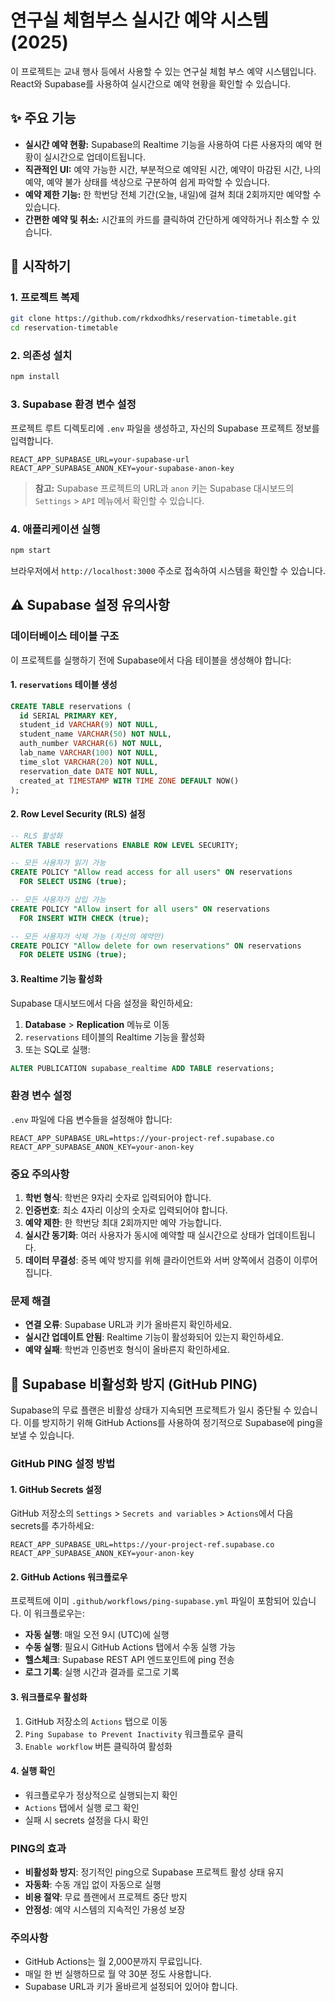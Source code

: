 # 연구실 체험부스 실시간 예약 시스템 (2025)

이 프로젝트는 교내 행사 등에서 사용할 수 있는 연구실 체험 부스 예약 시스템입니다. React와 Supabase를 사용하여 실시간으로 예약 현황을 확인할 수 있습니다.

## ✨ 주요 기능

-   **실시간 예약 현황:** Supabase의 Realtime 기능을 사용하여 다른 사용자의 예약 현황이 실시간으로 업데이트됩니다.
-   **직관적인 UI:** 예약 가능한 시간, 부분적으로 예약된 시간, 예약이 마감된 시간, 나의 예약, 예약 불가 상태를 색상으로 구분하여 쉽게 파악할 수 있습니다.
-   **예약 제한 기능:** 한 학번당 전체 기간(오늘, 내일)에 걸쳐 최대 2회까지만 예약할 수 있습니다.
-   **간편한 예약 및 취소:** 시간표의 카드를 클릭하여 간단하게 예약하거나 취소할 수 있습니다.

## 🚀 시작하기

### 1. 프로젝트 복제

```bash
git clone https://github.com/rkdxodhks/reservation-timetable.git
cd reservation-timetable
```

### 2. 의존성 설치

```bash
npm install
```

### 3. Supabase 환경 변수 설정

프로젝트 루트 디렉토리에 `.env` 파일을 생성하고, 자신의 Supabase 프로젝트 정보를 입력합니다.

```
REACT_APP_SUPABASE_URL=your-supabase-url
REACT_APP_SUPABASE_ANON_KEY=your-supabase-anon-key
```

> **참고:** Supabase 프로젝트의 URL과 `anon` 키는 Supabase 대시보드의 `Settings` > `API` 메뉴에서 확인할 수 있습니다.

### 4. 애플리케이션 실행

```bash
npm start
```

브라우저에서 `http://localhost:3000` 주소로 접속하여 시스템을 확인할 수 있습니다.

## ⚠️ Supabase 설정 유의사항

### 데이터베이스 테이블 구조

이 프로젝트를 실행하기 전에 Supabase에서 다음 테이블을 생성해야 합니다:

#### 1. `reservations` 테이블 생성

```sql
CREATE TABLE reservations (
  id SERIAL PRIMARY KEY,
  student_id VARCHAR(9) NOT NULL,
  student_name VARCHAR(50) NOT NULL,
  auth_number VARCHAR(6) NOT NULL,
  lab_name VARCHAR(100) NOT NULL,
  time_slot VARCHAR(20) NOT NULL,
  reservation_date DATE NOT NULL,
  created_at TIMESTAMP WITH TIME ZONE DEFAULT NOW()
);
```

#### 2. Row Level Security (RLS) 설정

```sql
-- RLS 활성화
ALTER TABLE reservations ENABLE ROW LEVEL SECURITY;

-- 모든 사용자가 읽기 가능
CREATE POLICY "Allow read access for all users" ON reservations
  FOR SELECT USING (true);

-- 모든 사용자가 삽입 가능
CREATE POLICY "Allow insert for all users" ON reservations
  FOR INSERT WITH CHECK (true);

-- 모든 사용자가 삭제 가능 (자신의 예약만)
CREATE POLICY "Allow delete for own reservations" ON reservations
  FOR DELETE USING (true);
```

#### 3. Realtime 기능 활성화

Supabase 대시보드에서 다음 설정을 확인하세요:

1. **Database** > **Replication** 메뉴로 이동
2. `reservations` 테이블의 Realtime 기능을 활성화
3. 또는 SQL로 실행:

```sql
ALTER PUBLICATION supabase_realtime ADD TABLE reservations;
```

### 환경 변수 설정

`.env` 파일에 다음 변수들을 설정해야 합니다:

```env
REACT_APP_SUPABASE_URL=https://your-project-ref.supabase.co
REACT_APP_SUPABASE_ANON_KEY=your-anon-key
```

### 중요 주의사항

1. **학번 형식**: 학번은 9자리 숫자로 입력되어야 합니다.
2. **인증번호**: 최소 4자리 이상의 숫자로 입력되어야 합니다.
3. **예약 제한**: 한 학번당 최대 2회까지만 예약 가능합니다.
4. **실시간 동기화**: 여러 사용자가 동시에 예약할 때 실시간으로 상태가 업데이트됩니다.
5. **데이터 무결성**: 중복 예약 방지를 위해 클라이언트와 서버 양쪽에서 검증이 이루어집니다.

### 문제 해결

- **연결 오류**: Supabase URL과 키가 올바른지 확인하세요.
- **실시간 업데이트 안됨**: Realtime 기능이 활성화되어 있는지 확인하세요.
- **예약 실패**: 학번과 인증번호 형식이 올바른지 확인하세요.

## 🔄 Supabase 비활성화 방지 (GitHub PING)

Supabase의 무료 플랜은 비활성 상태가 지속되면 프로젝트가 일시 중단될 수 있습니다. 이를 방지하기 위해 GitHub Actions를 사용하여 정기적으로 Supabase에 ping을 보낼 수 있습니다.

### GitHub PING 설정 방법

#### 1. GitHub Secrets 설정

GitHub 저장소의 `Settings` > `Secrets and variables` > `Actions`에서 다음 secrets를 추가하세요:

```
REACT_APP_SUPABASE_URL=https://your-project-ref.supabase.co
REACT_APP_SUPABASE_ANON_KEY=your-anon-key
```

#### 2. GitHub Actions 워크플로우

프로젝트에 이미 `.github/workflows/ping-supabase.yml` 파일이 포함되어 있습니다. 이 워크플로우는:

- **자동 실행**: 매일 오전 9시 (UTC)에 실행
- **수동 실행**: 필요시 GitHub Actions 탭에서 수동 실행 가능
- **헬스체크**: Supabase REST API 엔드포인트에 ping 전송
- **로그 기록**: 실행 시간과 결과를 로그로 기록

#### 3. 워크플로우 활성화

1. GitHub 저장소의 `Actions` 탭으로 이동
2. `Ping Supabase to Prevent Inactivity` 워크플로우 클릭
3. `Enable workflow` 버튼 클릭하여 활성화

#### 4. 실행 확인

- 워크플로우가 정상적으로 실행되는지 확인
- `Actions` 탭에서 실행 로그 확인
- 실패 시 secrets 설정을 다시 확인

### PING의 효과

- **비활성화 방지**: 정기적인 ping으로 Supabase 프로젝트 활성 상태 유지
- **자동화**: 수동 개입 없이 자동으로 실행
- **비용 절약**: 무료 플랜에서 프로젝트 중단 방지
- **안정성**: 예약 시스템의 지속적인 가용성 보장

### 주의사항

- GitHub Actions는 월 2,000분까지 무료입니다.
- 매일 한 번 실행하므로 월 약 30분 정도 사용합니다.
- Supabase URL과 키가 올바르게 설정되어 있어야 합니다.